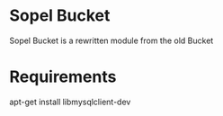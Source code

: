 # Sopel Bucket

Sopel Bucket is a rewritten module from the old Bucket

# Requirements

apt-get install libmysqlclient-dev
